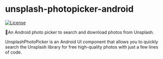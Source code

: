 # unsplash-photopicker-android

[![License](https://img.shields.io/github/license/unsplash/unsplash-photopicker-android.svg?style=flat-square)](https://github.com/unsplash/unsplash-photopicker-android)

📱An Android photo picker to search and download photos from Unsplash.

UnsplashPhotoPicker is an Android UI component that allows you to quickly search the Unsplash library for free high-quality photos with just a few lines of code.
